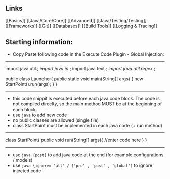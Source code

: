 ## Links
[[Basics]]
[[Java/Core/Core]]
[[Advanced]]
[[Java/Testing/Testing]]
[[Frameworks]]
[[Git]]
[[Databases]]
[[Build Tools]]
[[Logging & Tracing]] 

## Starting information:


- Copy Paste following code in the Execute Code Plugin - Global Injection:
---
import java.util.*;
import java.io.*;
import java.text.*;
import java.util.regex.*;

public class Launcher{
    public static void main(String[] args) {
        new StartPoint().run(args);
    }
}

  --- 
- this code snippit is executed before each java code block. The code is not compiled direclty, so the main method MUST be at the beginning of each block. 
- use ```java``` to add new code
- no public classes are allowed (single file)
- class StartPoint must be implemented in each java code (+ run method)
---

class StartPoint{
	public void run(String[] args){
	//enter code here
	}
}


---

- use ``` java {post} ``` to add java code at the end (for example configurations / models)
- use ```java {ignore= 'all' / ['pre' , 'post' , 'global']``` to ignore injected code


